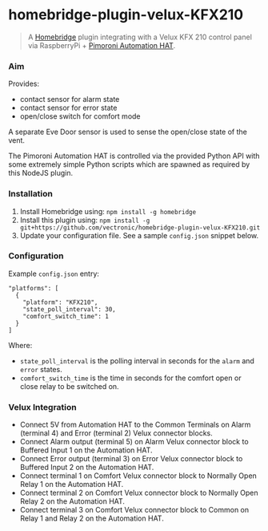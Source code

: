 # homebridge-plugin-velux-KFX210
> A [Homebridge](https://github.com/nfarina/homebridge) plugin integrating with a Velux KFX 210 control panel via RaspberryPi + [Pimoroni Automation HAT](https://github.com/pimoroni/automation-hat/blob/master/documentation/REFERENCE.md).

### Aim

Provides:
 
* contact sensor for alarm state
* contact sensor for error state
* open/close switch for comfort mode

A separate Eve Door sensor is used to sense the open/close state of the vent.

The Pimoroni Automation HAT is controlled via the provided Python API with some extremely simple Python scripts which are spawned as required by 
this NodeJS plugin.

### Installation

1. Install Homebridge using: `npm install -g homebridge`
1. Install this plugin using: `npm install -g git+https://github.com/vectronic/homebridge-plugin-velux-KFX210.git`
1. Update your configuration file. See a sample `config.json` snippet below.

### Configuration

Example `config.json` entry:

 
```
"platforms": [
  {
    "platform": "KFX210",
    "state_poll_interval": 30,
    "comfort_switch_time": 1
  }
]
```

Where:

* `state_poll_interval` is the polling interval in seconds for the `alarm` and `error` states.
* `comfort_switch_time` is the time in seconds for the comfort open or close relay to be switched on.

### Velux Integration

* Connect 5V from Automation HAT to the Common Terminals on Alarm (terminal 4) and Error (terminal 2) Velux connector blocks.
* Connect Alarm output (terminal 5) on Alarm Velux connector block to Buffered Input 1 on the Automation HAT.
* Connect Error output (terminal 3) on Error Velux connector block to Buffered Input 2 on the Automation HAT.
* Connect terminal 1 on Comfort Velux connector block to Normally Open Relay 1 on the Automation HAT. 
* Connect terminal 2 on Comfort Velux connector block to Normally Open Relay 2 on the Automation HAT.
* Connect terminal 3 on Comfort Velux connector block to Common on Relay 1 and Relay 2 on the Automation HAT.



